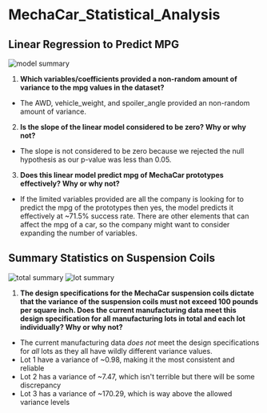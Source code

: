 # MechaCar_Statistical_Analysis

## Linear Regression to Predict MPG
![model summary](https://user-images.githubusercontent.com/100237685/183472292-e3215cc8-605e-4da1-994b-9bcd48a54554.png)


1. **Which variables/coefficients provided a non-random amount of variance to the mpg values in the dataset?**
- The AWD, vehicle_weight, and spoiler_angle provided an non-random amount of variance.

2. **Is the slope of the linear model considered to be zero? Why or why not?**
- The slope is not considered to be zero because we rejected the null hypothesis as our p-value was less than 0.05. 

3. **Does this linear model predict mpg of MechaCar prototypes effectively? Why or why not?**
- If the limited variables provided are all the company is looking for to predict the mpg of the prototypes then yes, the model predicts it effectively at ~71.5% success rate. There are other elements that can affect the mpg of a car, so the company might want to consider expanding the number of variables. 



## Summary Statistics on Suspension Coils
![total summary](https://user-images.githubusercontent.com/100237685/183479889-5298a5f9-c354-4670-87b7-3798e7da7ce7.png)
![lot summary](https://user-images.githubusercontent.com/100237685/183479922-eef35c16-68fb-4a8d-bb5d-003f8f375b8f.png)

1. **The design specifications for the MechaCar suspension coils dictate that the variance of the suspension coils must not exceed 100 pounds per square inch. Does the current manufacturing data meet this design specification for all manufacturing lots in total and each lot individually? Why or why not?**
- The current manufacturing data *does not* meet the design specifications for *all* lots as they all have wildly different variance values. 
- Lot 1 have a variance of ~0.98, making it the most consistent and reliable
- Lot 2 has a variance of ~7.47, which isn't terrible but there will be some discrepancy
- Lot 3 has a variance of ~170.29, which is way above the allowed variance levels
